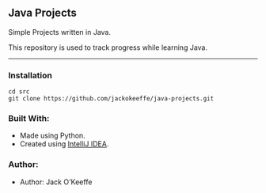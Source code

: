 ## Java Projects
Simple Projects written in Java.

This repository is used to track progress while learning Java.
<hr>

### Installation
```
cd src
git clone https://github.com/jackokeeffe/java-projects.git
```

### Built With:
- Made using Python.
- Created using [IntelliJ IDEA](https://www.jetbrains.com/idea/).
  
### Author:
- Author: Jack O'Keeffe

